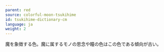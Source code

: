 ```yaml
---
parent: red
source: colorful-moon-tsukihime
id: tsukihime-dictionary-cm
language: ja
weight: 2
---
```


魔を象徴する色。魔に属するモノの思念や瞳の色はこの色である傾向が古い。
